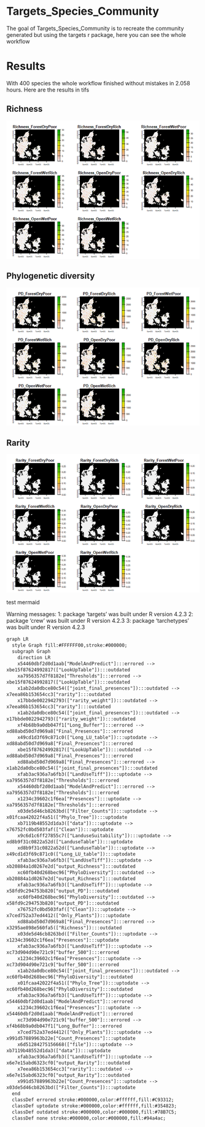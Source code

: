 
<!-- README.md is generated from README.Rmd. Please edit that file -->

# Targets_Species_Community

<!-- badges: start -->
<!-- badges: end -->

The goal of Targets_Species_Community is to recreate the community
generated but using the targets r package, here you can see the whole
workflow

# Results

With 400 species the whole workflow finished without mistakes in 2.058
hours. Here are the results in tifs

## Richness

![](README_files/figure-gfm/richnessplot-1.png)<!-- -->

## Phylogenetic diversity

![](README_files/figure-gfm/PDsplot-1.png)<!-- -->

## Rarity

![](README_files/figure-gfm/Raritysplot-1.png)<!-- -->

test mermaid

Warning messages: 1: package ‘targets’ was built under R version 4.2.3
2: package ‘crew’ was built under R version 4.2.3 3: package
‘tarchetypes’ was built under R version 4.2.3

``` {mermaid}
graph LR
  style Graph fill:#FFFFFF00,stroke:#000000;
  subgraph Graph
    direction LR
    x54460dbf2d0d1aab["ModelAndPredict"]:::errored --> xbe15f87624992817(["LookUpTable"]):::outdated
    xa7956357d7f8182e["Thresholds"]:::errored --> xbe15f87624992817(["LookUpTable"]):::outdated
    x1ab2da0dbce80c54(["joint_final_presences"]):::outdated --> x7eea86b153654cc3["rarity"]:::outdated
    x17bbde0022942793(["rarity_weight"]):::outdated --> x7eea86b153654cc3["rarity"]:::outdated
    x1ab2da0dbce80c54(["joint_final_presences"]):::outdated --> x17bbde0022942793(["rarity_weight"]):::outdated
    xf4b68b9a0db047f1["Long_Buffer"]:::errored --> xd88abd50d7d969a8["Final_Presences"]:::errored
    x49cd1d3f69c871c0(["Long_LU_table"]):::uptodate --> xd88abd50d7d969a8["Final_Presences"]:::errored
    xbe15f87624992817(["LookUpTable"]):::outdated --> xd88abd50d7d969a8["Final_Presences"]:::errored
    xd88abd50d7d969a8["Final_Presences"]:::errored --> x1ab2da0dbce80c54(["joint_final_presences"]):::outdated
    xfab3ac936a7a6fb3(["LandUseTiff"]):::uptodate --> xa7956357d7f8182e["Thresholds"]:::errored
    x54460dbf2d0d1aab["ModelAndPredict"]:::errored --> xa7956357d7f8182e["Thresholds"]:::errored
    x1234c39602c1f6ea["Presences"]:::uptodate --> xa7956357d7f8182e["Thresholds"]:::errored
    x03de5d46cb8263bd(["Filter_Counts"]):::uptodate --> x01fcaa42022f4a51(["Phylo_Tree"]):::uptodate
    xb7119b48552d1da3(["data"]):::uptodate --> x76752fc0bd503faf(["Clean"]):::uptodate
    x9c6d1c6ff27855c7(["LanduseSuitability"]):::uptodate --> xd8b9f31c0822a52d(["LanduseTable"]):::uptodate
    xd8b9f31c0822a52d(["LanduseTable"]):::uptodate --> x49cd1d3f69c871c0(["Long_LU_table"]):::uptodate
    xfab3ac936a7a6fb3(["LandUseTiff"]):::uptodate --> xb20884a1d0267e2d["output_Richness"]:::outdated
    xc60fb40d268bec96["PhyloDiversity"]:::outdated --> xb20884a1d0267e2d["output_Richness"]:::outdated
    xfab3ac936a7a6fb3(["LandUseTiff"]):::uptodate --> x58fd9c294753b820["output_PD"]:::outdated
    xc60fb40d268bec96["PhyloDiversity"]:::outdated --> x58fd9c294753b820["output_PD"]:::outdated
    x76752fc0bd503faf(["Clean"]):::uptodate --> x7ced752a37ed4412(["Only_Plants"]):::uptodate
    xd88abd50d7d969a8["Final_Presences"]:::errored --> x3295ae898e560fa5(["Richness"]):::outdated
    x03de5d46cb8263bd(["Filter_Counts"]):::uptodate --> x1234c39602c1f6ea["Presences"]:::uptodate
    xfab3ac936a7a6fb3(["LandUseTiff"]):::uptodate --> xc73d904d90e721c9["buffer_500"]:::errored
    x1234c39602c1f6ea["Presences"]:::uptodate --> xc73d904d90e721c9["buffer_500"]:::errored
    x1ab2da0dbce80c54(["joint_final_presences"]):::outdated --> xc60fb40d268bec96["PhyloDiversity"]:::outdated
    x01fcaa42022f4a51(["Phylo_Tree"]):::uptodate --> xc60fb40d268bec96["PhyloDiversity"]:::outdated
    xfab3ac936a7a6fb3(["LandUseTiff"]):::uptodate --> x54460dbf2d0d1aab["ModelAndPredict"]:::errored
    x1234c39602c1f6ea["Presences"]:::uptodate --> x54460dbf2d0d1aab["ModelAndPredict"]:::errored
    xc73d904d90e721c9["buffer_500"]:::errored --> xf4b68b9a0db047f1["Long_Buffer"]:::errored
    x7ced752a37ed4412(["Only_Plants"]):::uptodate --> x991d57889963b22e["Count_Presences"]:::uptodate
    x6d51284275156668(["file"]):::uptodate --> xb7119b48552d1da3(["data"]):::uptodate
    xfab3ac936a7a6fb3(["LandUseTiff"]):::uptodate --> x6e7e15abd6323cf0["output_Rarity"]:::outdated
    x7eea86b153654cc3["rarity"]:::outdated --> x6e7e15abd6323cf0["output_Rarity"]:::outdated
    x991d57889963b22e["Count_Presences"]:::uptodate --> x03de5d46cb8263bd(["Filter_Counts"]):::uptodate
  end
  classDef errored stroke:#000000,color:#ffffff,fill:#C93312;
  classDef uptodate stroke:#000000,color:#ffffff,fill:#354823;
  classDef outdated stroke:#000000,color:#000000,fill:#78B7C5;
  classDef none stroke:#000000,color:#000000,fill:#94a4ac;
```
